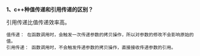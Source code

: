 **1、c++种值传递和引用传递的区别？**

 引用传递比值传递效率高。
 
    值传递： 在函数调用时，会触发一次传递参数的拷贝操作，所以对参数的修改不会影响原始的值。
    引用传递： 函数调用时，不会触发传递参数的拷贝操作，直接接收传递参数的引用。
   
